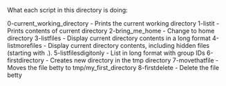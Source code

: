 What each script in this directory is doing:

0-current_working_directory - Prints the current working directory
1-listit - Prints contents of current directory
2-bring_me_home - Change to home directory
3-listfiles - Display current directory contents in a long format
4-listmorefiles - Display current directory contents, including hidden files (starting with .). 
5-listfilesdigitonly - List in long format with group IDs
6-firstdirectory - Creates new directory in the tmp directory
7-movethatfile - Moves the file betty to tmp/my_first_directory
8-firstdelete - Delete the file betty
